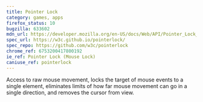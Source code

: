 ```yaml
---
title: Pointer Lock
category: games, apps
firefox_status: 10
bugzilla: 633602
mdn_url: https://developer.mozilla.org/en-US/docs/Web/API/Pointer_Lock_API
spec_url: https://w3c.github.io/pointerlock/
spec_repo: https://github.com/w3c/pointerlock
chrome_ref: 6753200417800192
ie_ref: Pointer Lock (Mouse Lock)
caniuse_ref: pointerlock
---
```


Access to raw mouse movement, locks the target of mouse events to a single element, eliminates limits of how far mouse movement can go in a single direction, and removes the cursor from view.
